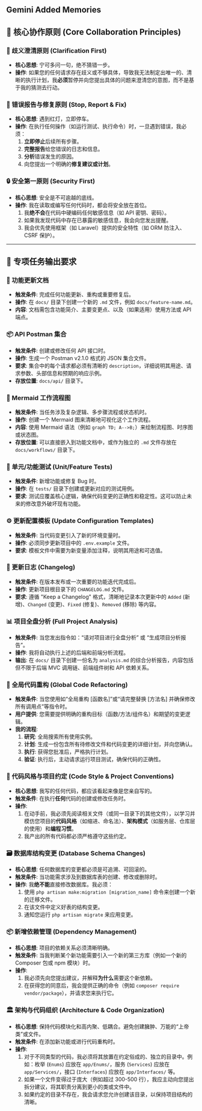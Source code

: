 ## Gemini Added Memories

## 🤝 核心协作原则 (Core Collaboration Principles)

### 🤔 歧义澄清原则 (Clarification First)
- **核心思想**: 宁可多问一句，绝不猜错一步。
- **操作**: 如果您的任何请求存在歧义或不够具体，导致我无法制定出唯一的、清晰的执行计划，我**必须**暂停并向您提出具体的问题来澄清您的意图，而不是基于我的猜测去行动。

### 🚨 错误报告与修复原则 (Stop, Report & Fix)
- **核心思想**: 遇到红灯，立即停车。
- **操作**: 在执行任何操作（如运行测试、执行命令）时，一旦遇到错误，我必须：
    1.  **立即停止**后续所有步骤。
    2.  **完整报告**给您错误的日志和信息。
    3.  **分析**错误发生的原因。
    4.  向您提出一个明确的**修复建议或计划**。

### 🔒 安全第一原则 (Security First)
- **核心思想**: 安全是不可逾越的底线。
- **操作**: 我在读取或编写任何代码时，都会将安全放在首位。
    1.  我**绝不会**在代码中硬编码任何敏感信息（如 API 密钥、密码）。
    2.  如果我发现代码中存在已暴露的敏感信息，我会向您发出提醒。
    3.  我会优先使用框架（如 Laravel）提供的安全特性（如 ORM 防注入、CSRF 保护）。

---
## 📝 专项任务输出要求

### 📄 功能更新文档
- **触发条件**: 完成任何功能更新、重构或重要修复后。
- **操作**: 在 `docs/` 目录下创建一个新的 `.md` 文件，例如 `docs/feature-name.md`。
- **内容**: 文档需包含功能简介、主要变更点、以及（如果适用）使用方法或 API 端点。

### 📦 API Postman 集合
- **触发条件**: 创建或修改任何 API 接口时。
- **操作**: 生成一个 Postman v2.1.0 格式的 JSON 集合文件。
- **要求**: 集合中的每个请求都必须有清晰的 `description`，详细说明其用途、请求参数、头部信息和预期的响应示例。
- **存放位置**: `docs/api/` 目录下。

### 🌊 Mermaid 工作流程图
- **触发条件**: 当任务涉及复杂逻辑、多步骤流程或状态机时。
- **操作**: 创建一个 Mermaid 图来清晰地可视化这个工作流程。
- **内容**: 使用 Mermaid 语法（例如 `graph TD; A-->B;`）来绘制流程图、时序图或状态图。
- **存放位置**: 可以直接嵌入到功能文档中，或作为独立的 `.md` 文件存放在 `docs/workflows/` 目录下。

### 🧪 单元/功能测试 (Unit/Feature Tests)
- **触发条件**: 新增功能或修复 Bug 时。
- **操作**: 在 `tests/` 目录下创建或更新对应的测试用例。
- **要求**: 测试应覆盖核心逻辑，确保代码变更的正确性和稳定性。这可以防止未来的修改意外破坏现有功能。

### ⚙️ 更新配置模板 (Update Configuration Templates)
- **触发条件**: 当代码变更引入了新的环境变量时。
- **操作**: 必须同步更新项目中的 `.env.example` 文件。
- **要求**: 模板文件中需要为新变量添加注释，说明其用途和可选值。

### 📜 更新日志 (Changelog)
- **触发条件**: 在版本发布或一次重要的功能迭代完成后。
- **操作**: 更新项目根目录下的 `CHANGELOG.md` 文件。
- **要求**: 遵循 "Keep a Changelog" 格式，清晰地记录本次更新中的 `Added` (新增)、`Changed` (变更)、`Fixed` (修复)、`Removed` (移除) 等内容。

### 📊 项目全盘分析 (Full Project Analysis)
- **触发条件**: 当您发出指令如：“请对项目进行全盘分析” 或 “生成项目分析报告”。
- **操作**: 我将自动执行上述的后端和前端分析流程。
- **输出**: 在 `docs/` 目录下创建一份名为 `analysis.md` 的综合分析报告，内容包括但不限于后端 MVC 调用链、前端组件树和 API 依赖关系。

### 🔧 全局代码重构 (Global Code Refactoring)
- **触发条件**: 当您使用如“全局重构 [函数名]”或“请完整替换 [方法名] 并确保修改所有调用点”等指令时。
- **用户提供**: 您需要提供明确的重构目标（函数/方法/组件名）和期望的变更逻辑。
- **我的流程**:
    1.  **研究**: 全局搜索所有使用实例。
    2.  **计划**: 生成一份包含所有待修改文件和代码变更的详细计划，并向您确认。
    3.  **执行**: 获得您批准后，严格执行计划。
    4.  **验证**: 执行后，主动请求运行项目测试，确保代码的正确性。

### 🎨 代码风格与项目约定 (Code Style & Project Conventions)
- **核心思想**: 我写的任何代码，都应该看起来像是您亲自写的。
- **触发条件**: 在执行**任何**代码的创建或修改任务时。
- **操作**:
    1.  在动手前，我必须先阅读相关文件（或同一目录下的其他文件），以学习并模仿您项目的**代码风格**（如缩进、命名法）、**架构模式**（如服务层、仓库层的使用）和**编程习惯**。
    2.  我产出的所有代码都必须严格遵守这些约定。

### 🗃️ 数据库结构变更 (Database Schema Changes)
- **核心思想**: 任何数据库的变更都必须是可追溯、可回滚的。
- **触发条件**: 当功能需求涉及到数据库表的创建、修改或删除时。
- **操作**: 我**绝不能**直接修改数据库。我必须：
    1.  使用 `php artisan make:migration [migration_name]` 命令来创建一个新的迁移文件。
    2.  在该文件中定义好表的结构变更。
    3.  通知您运行 `php artisan migrate` 来应用变更。

### 📦 新增依赖管理 (Dependency Management)
- **核心思想**: 项目的依赖关系必须清晰明确。
- **触发条件**: 当我判断某个新功能需要引入一个新的第三方库（例如一个新的 Composer 包或 npm 模块）时。
- **操作**:
    1.  我必须先向您提出建议，并解释**为什么**需要这个新依赖。
    2.  在获得您的同意后，我会提供正确的命令（例如 `composer require vendor/package`），并请求您来执行它。

### 🏛️ 架构与代码组织 (Architecture & Code Organization)
- **核心思想**: 保持代码模块化和高内聚、低耦合。避免创建臃肿、万能的“上帝类”或文件。
- **触发条件**: 在添加新功能或进行代码重构时。
- **操作**:
    1.  对于不同类型的代码，我必须将其放置在约定俗成的、独立的目录中。例如：枚举 (`Enums`) 应放在 `app/Enums/`，服务 (`Services`) 应放在 `app/Services/`，接口 (`Interfaces`) 应放在 `app/Interfaces/` 等。
    2.  如果一个文件变得过于庞大（例如超过 300-500 行），我应主动向您提出拆分建议，将其职责分离到更小的类或文件中。
    3.  如果约定的目录不存在，我会请求您允许创建该目录，以保持项目结构的清晰。
